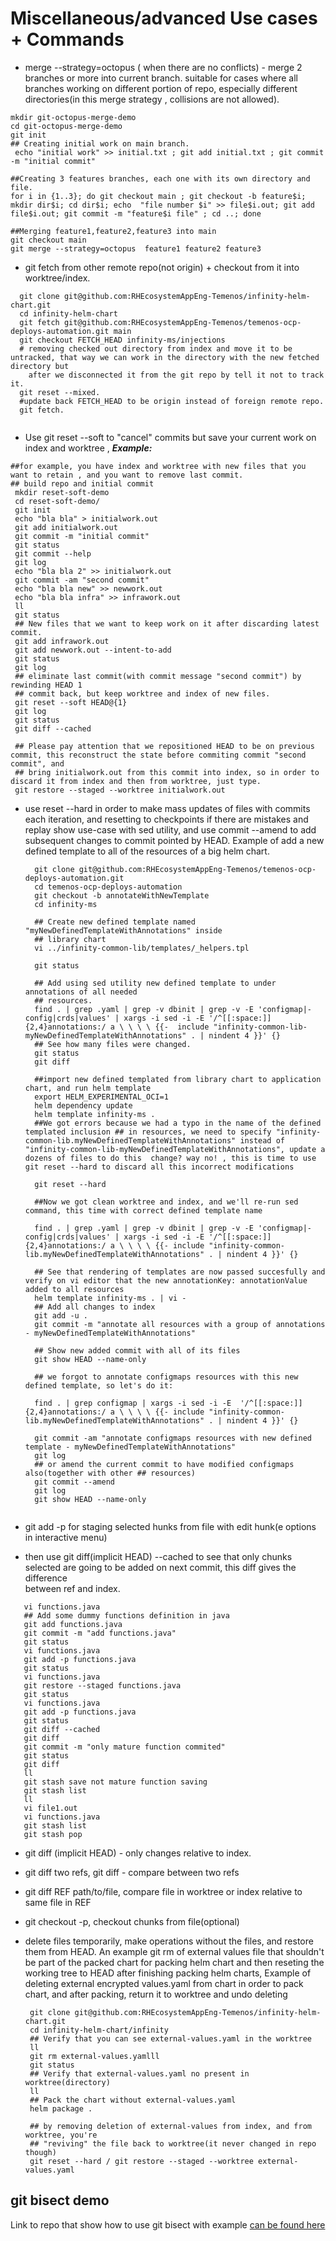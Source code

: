 # Miscellaneous/advanced Use cases + Commands

 - merge --strategy=octopus ( when there are no conflicts) - merge 2 branches or more into current branch. suitable for cases where all branches working on different portion of repo, especially different directories(in this merge strategy , collisions are not allowed).
```shell
mkdir git-octopus-merge-demo
cd git-octopus-merge-demo
git init
## Creating initial work on main branch.
 echo "initial work" >> initial.txt ; git add initial.txt ; git commit -m "initial commit"
 
##Creating 3 features branches, each one with its own directory and file.
for i in {1..3}; do git checkout main ; git checkout -b feature$i; mkdir dir$i; cd dir$i; echo  "file number $i" >> file$i.out; git add file$i.out; git commit -m "feature$i file" ; cd ..; done

##Merging feature1,feature2,feature3 into main
git checkout main
git merge --strategy=octopus  feature1 feature2 feature3

```
 - git fetch from other remote repo(not origin) + checkout from it into worktree/index.
```shell
  git clone git@github.com:RHEcosystemAppEng-Temenos/infinity-helm-chart.git
  cd infinity-helm-chart
  git fetch git@github.com:RHEcosystemAppEng-Temenos/temenos-ocp-deploys-automation.git main
  git checkout FETCH_HEAD infinity-ms/injections
  # removing checked out directory from index and move it to be untracked, that way we can work in the directory with the new fetched directory but 
    after we disconnected it from the git repo by tell it not to track it.
  git reset --mixed.
  #update back FETCH_HEAD to be origin instead of foreign remote repo.
  git fetch.
  
 ``` 
  - Use git reset --soft to "cancel" commits but save your current work on index and worktree 
    , __*Example:*__
  ```shell
  ##for example, you have index and worktree with new files that you want to retain , and you want to remove last commit.  
  ## build repo and initial commit
   mkdir reset-soft-demo
   cd reset-soft-demo/
   git init
   echo "bla bla" > initialwork.out
   git add initialwork.out
   git commit -m "initial commit"
   git status
   git commit --help
   git log
   echo "bla bla 2" >> initialwork.out
   git commit -am "second commit"
   echo "bla bla new" >> newwork.out
   echo "bla bla infra" >> infrawork.out
   ll
   git status
   ## New files that we want to keep work on it after discarding latest commit.
   git add infrawork.out
   git add newwork.out --intent-to-add
   git status
   git log
   ## eliminate last commit(with commit message "second commit") by rewinding HEAD 1 
   ## commit back, but keep worktree and index of new files.
   git reset --soft HEAD@{1}
   git log
   git status
   git diff --cached
   
   ## Please pay attention that we repositioned HEAD to be on previous commit, this reconstruct the state before commiting commit "second commit", and 
   ## bring initialwork.out from this commit into index, so in order to discard it from index and then from worktree, just type.
   git restore --staged --worktree initialwork.out
  ```
  - use reset --hard in order to make mass updates of files with commits each iteration,  and resetting to checkpoints if there are mistakes and replay      show use-case with sed utility, and use commit --amend to add subsequent changes to commit pointed by HEAD.
    Example of add a new defined template to all of the  resources of a big helm chart.
    ```shell
      git clone git@github.com:RHEcosystemAppEng-Temenos/temenos-ocp-deploys-automation.git
      cd temenos-ocp-deploys-automation
      git checkout -b annotateWithNewTemplate
      cd infinity-ms
      
      ## Create new defined template named "myNewDefinedTemplateWithAnnotations" inside 
      ## library chart
      vi ../infinity-common-lib/templates/_helpers.tpl
    
      git status
      
      ## Add using sed utility new defined template to under annotations of all needed 
      ## resources.
      find . | grep .yaml | grep -v dbinit | grep -v -E 'configmap|-config|crds|values' | xargs -i sed -i -E '/^[[:space:]]{2,4}annotations:/ a \ \ \ \ {{-  include "infinity-common-lib-myNewDefinedTemplateWithAnnotations" . | nindent 4 }}' {}
      ## See how many files were changed.
      git status
      git diff
    
      ##import new defined templated from library chart to application chart, and run helm template
      export HELM_EXPERIMENTAL_OCI=1
      helm dependency update
      helm template infinity-ms .
      ##We got errors because we had a typo in the name of the defined templated inclusion ## in resources, we need to specify "infinity-common-lib.myNewDefinedTemplateWithAnnotations" instead of "infinity-common-lib-myNewDefinedTemplateWithAnnotations", update a dozens of files to do this  change? way no! , this is time to use git reset --hard to discard all this incorrect modifications

      git reset --hard

      ##Now we got clean worktree and index, and we'll re-run sed command, this time with correct defined template name 

      find . | grep .yaml | grep -v dbinit | grep -v -E 'configmap|-config|crds|values' | xargs -i sed -i -E '/^[[:space:]]{2,4}annotations:/ a \ \ \ \ {{- include "infinity-common-lib.myNewDefinedTemplateWithAnnotations" . | nindent 4 }}' {}
    
      ## See that rendering of templates are now passed succesfully and verify on vi editor that the new annotationKey: annotationValue added to all resources
      helm template infinity-ms . | vi -
      ## Add all changes to index
      git add -u . 
      git commit -m "annotate all resources with a group of annotations - myNewDefinedTemplateWithAnnotations"
      
      ## Show new added commit with all of its files
      git show HEAD --name-only
      
      ## we forgot to annotate configmaps resources with this new defined template, so let's do it:
         
      find . | grep configmap | xargs -i sed -i -E  '/^[[:space:]]{2,4}annotations:/ a \ \ \ \ {{- include "infinity-common-lib.myNewDefinedTemplateWithAnnotations" . | nindent 4 }}' {}
    
      git commit -am "annotate configmaps resources with new defined template - myNewDefinedTemplateWithAnnotations"
      git log
      ## or amend the current commit to have modified configmaps also(together with other ## resources)
      git commit --amend
      git log
      git show HEAD --name-only
     
    ```
  
 
 - git add -p for staging selected hunks from file with edit hunk(e options in interactive menu)
 - then use git diff(implicit HEAD) --cached to see that only chunks selected are going to be added on next commit, this diff gives the difference  
   between ref and index.
```shell
   vi functions.java
   ## Add some dummy functions definition in java
   git add functions.java
   git commit -m "add functions.java"
   git status
   vi functions.java
   git add -p functions.java
   git status
   vi functions.java
   git restore --staged functions.java
   git status
   vi functions.java
   git add -p functions.java
   git status
   git diff --cached
   git diff
   git commit -m "only mature function commited"
   git status
   git diff
   ll
   git stash save not mature function saving
   git stash list
   ll
   vi file1.out
   vi functions.java
   git stash list
   git stash pop

```
 - git diff (implicit HEAD) - only changes relative to index.
 
 - git diff two refs, git diff - compare between two refs
 
 - git diff REF path/to/file, compare file in worktree or index relative to same file in REF
 
 - git checkout -p, checkout chunks from file(optional)
 - delete files temporarily, make operations without the files, and restore them from HEAD.
   An example git rm of external values file that shouldn't be part of the packed chart for packing helm chart and then reseting the working tree to 
   HEAD after finishing packing helm charts, Example of deleting external encrypted values.yaml from chart in order to pack chart, and after packing, 
   return it to worktree and undo deleting
   ```shell
    git clone git@github.com:RHEcosystemAppEng-Temenos/infinity-helm-chart.git
    cd infinity-helm-chart/infinity
    ## Verify that you can see external-values.yaml in the worktree
    ll
    git rm external-values.yamlll
    git status
    ## Verify that external-values.yaml no present in worktree(directory)
    ll 
    ## Pack the chart without external-values.yaml   
    helm package .
    
    ## by removing deletion of external-values from index, and from worktree, you're 
    ## "reviving" the file back to worktree(it never changed in repo though)
    git reset --hard / git restore --staged --worktree external-values.yaml

   ```
   
 ## git bisect demo
   Link to repo that show how to use git bisect with example [can be found here](https://github.com/zvigrinberg/git-bisect-demo)
    
